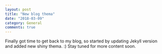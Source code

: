 ```yaml
---
layout: post
title: "New blog thema"
date: "2018-03-09"
category: General
comments: true
---
```


Finally got time to get back to my blog, so started by updating Jekyll version and added new shiny thema. :)
Stay tuned for more content soon.